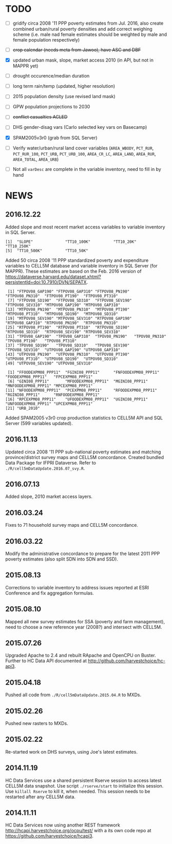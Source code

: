 # TODO

- [ ] gridify circa 2008 '11 PPP poverty estimates from Jul. 2016, also create combined urban/rural poverty densities and add correct weighing scheme (i.e. male nad female estimates should be weighted by male and female population respectively)
- [ ] ~~crop calendar (needs meta from Jawoo), have ASC and DBF~~
- [x] updated urban mask, slope, market access 2010 (in API, but not in MAPPR yet)
- [ ] drought occurence/median duration
- [ ] long term rain/temp (updated, higher resolution)
- [ ] 2015 population density (use revised land mask)
- [ ] GPW population projections to 2030
- [ ] ~~conflict casualties ACLED~~
- [ ] DHS gender-disag vars (Carlo selected key vars on Basecamp)
- [x] SPAM2005v3r0 (grab from SQL Server)
- [ ] Verify water/urban/rural land cover variables (`AREA_WBODY`, `PCT_RUR`, `PCT_RUR_100`, `PCT_URB`, `PCT_URB_100`, `AREA_CR_LC`, `AREA_LAND`, `AREA_RUR`, `AREA_TOTAL`, `AREA_URB`)
- [ ] Not all `varDesc` are complete in the variable inventory, need to fill in by hand


# NEWS

## 2016.12.22

Added slope and most recent market access variables to variable inventory in SQL Server.

```
[1]  "SLOPE"              "TT10_100K"          "TT10_20K"           "TT10_250K"         
[5]  "TT10_500K"          "TT10_50K"

```

Added 50 circa 2008 '11 PPP standardized poverty and expenditure variables to CELL5M database and variable inventory in SQL Server (for MAPPR). These estimates are based on the Feb. 2016 version of https://dataverse.harvard.edu/dataset.xhtml?persistentId=doi:10.7910/DVN/SEPATX. 

```
 [1] "FTPOV08_GAP190" "FTPOV08_GAP310" "FTPOV08_PN190"  "FTPOV08_PN310"  "FTPOV08_PT190"  "FTPOV08_PT310" 
 [7] "FTPOV08_SD190"  "FTPOV08_SD310"  "FTPOV08_SEV190" "FTPOV08_SEV310" "MTPOV08_GAP190" "MTPOV08_GAP310"
[13] "MTPOV08_PN190"  "MTPOV08_PN310"  "MTPOV08_PT190"  "MTPOV08_PT310"  "MTPOV08_SD190"  "MTPOV08_SD310" 
[19] "MTPOV08_SEV190" "MTPOV08_SEV310" "RTPOV08_GAP190" "RTPOV08_GAP310" "RTPOV08_PN190"  "RTPOV08_PN310" 
[25] "RTPOV08_PT190"  "RTPOV08_PT310"  "RTPOV08_SD190"  "RTPOV08_SD310"  "RTPOV08_SEV190" "RTPOV08_SEV310"
[31] "TPOV08_GAP190"  "TPOV08_GAP310"  "TPOV08_PN190"   "TPOV08_PN310"   "TPOV08_PT190"   "TPOV08_PT310"  
[37] "TPOV08_SD190"   "TPOV08_SD310"   "TPOV08_SEV190"  "TPOV08_SEV310"  "UTPOV08_GAP190" "UTPOV08_GAP310"
[43] "UTPOV08_PN190"  "UTPOV08_PN310"  "UTPOV08_PT190"  "UTPOV08_PT310"  "UTPOV08_SD190"  "UTPOV08_SD310" 
[49] "UTPOV08_SEV190" "UTPOV08_SEV310"

 [1] "FFOODEXPM08_PPP11"  "FGINI08_PPP11"      "FNFOODEXPM08_PPP11" "FOODEXPM08_PPP11"   "FPCEXPM08_PPP11"   
 [6] "GINI08_PPP11"       "MFOODEXPM08_PPP11"  "MGINI08_PPP11"      "MNFOODEXPM08_PPP11" "MPCEXPM08_PPP11"   
[11] "NFOODEXPM08_PPP11"  "PCEXPM08_PPP11"     "RFOODEXPM08_PPP11"  "RGINI08_PPP11"      "RNFOODEXPM08_PPP11"
[16] "RPCEXPM08_PPP11"    "UFOODEXPM08_PPP11"  "UGINI08_PPP11"      "UNFOODEXPM08_PPP11" "UPCEXPM08_PPP11" 
[21] "URB_2010"

```

Added SPAM2005 v3r0 crop production statistics to CELL5M API and SQL Server (599 variables updated).


## 2016.11.13

Updated circa 2008 '11 PPP sub-national poverty estimates and matching province/district survey maps and CELL5M concordance. Created bundled Data Package for IFPRI Dataverse. Refer to `./R/cell5mDataUpdate.2016.07_svy.R`.

## 2016.07.13

Added slope, 2010 market access layers.

## 2016.03.24

Fixes to 71 household survey maps and CELL5M concordance.

## 2016.03.22

Modify the administrative concordance to prepare for the latest 2011 PPP poverty estimates (also split SDN into SDN and SSD).

## 2015.08.13

Corrections to variable inventory to address issues reported at ESRI Conference and fix aggregation formulas.

## 2015.08.10

Mapped all new survey estimates for SSA (poverty and farm management), need to choose a new reference year (2008?) and intersect with CELL5M.

## 2015.07.26

Upgraded Apache to 2.4 and rebuilt RApache and OpenCPU on Buster. Further to HC Data API documented at http://github.com/harvestchoice/hc-api3.

## 2015.04.18

Pushed all code from `./R/cell5mDataUpdate.2015.04.R` to MXDs.

## 2015.02.26

Pushed new rasters to MXDs.

## 2015.02.22

Re-started work on DHS surveys, using Joe's latest estimates.

## 2014.11.19

HC Data Services use a shared persistent Rserve session to access latest CELL5M data snapshot. Use script `./rserve/start` to initialize this session. Use `killall Rserve` to kill it, when needed. This session needs to be restarted after any CELL5M data.

## 2014.11.11

HC Data Services now using another REST framework http://hcapi.harvestchoice.org/ocpu/test/ with a its own code repo at https://github.com/harvestchoice/hcapi3.
